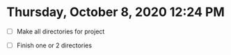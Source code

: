 # Thursday, October  8, 2020 12:24 PM

- [ ] Make all directories for project

- [ ] Finish one or 2 directories
